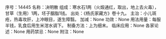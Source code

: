 序号：14445
名称：决明散
组成：寒水石1两（火煅通红，取出，地上去火毒），甘草（生用）1两，坯子胭脂1钱。
出处：《杨氏家藏方》卷十九。
主治：小儿斑疮，热毒攻肝，上冲眼目，遂生障翳。
加减：None
功效：None
用法用量：每服半钱，乳食后用生米泔水调下。
制备方法：上为细末。
临床应用：None
各家论述：None
用药禁忌：None
附注：None
